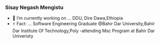 ### Sisay Negash Mengistu
- 🔭 I’m currently working on ... DDU, Dire Dawa,Ethiopia
- ⚡ Fact: ... Software Engineering Graduate @Bahir Dar University,Bahir Dar Institute Of Technology,Poly
-attending Msc Program at Bahir Dar Univeristy 
